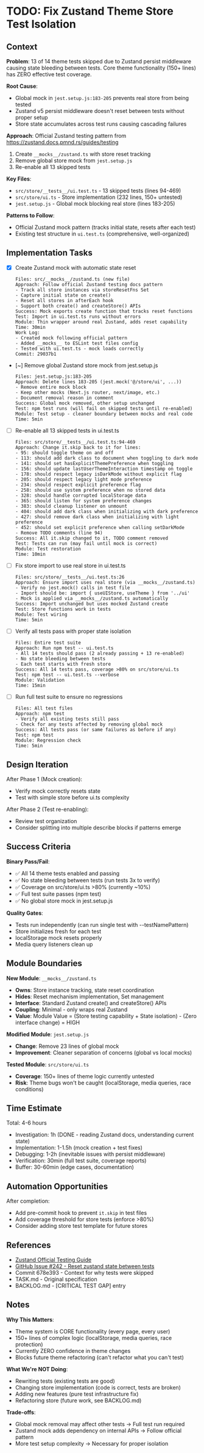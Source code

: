 # TODO: Fix Zustand Theme Store Test Isolation

## Context

**Problem**: 13 of 14 theme tests skipped due to Zustand persist middleware causing state bleeding between tests. Core theme functionality (150+ lines) has ZERO effective test coverage.

**Root Cause**:

- Global mock in `jest.setup.js:183-205` prevents real store from being tested
- Zustand v5 persist middleware doesn't reset between tests without proper setup
- Store state accumulates across test runs causing cascading failures

**Approach**: Official Zustand testing pattern from https://zustand.docs.pmnd.rs/guides/testing

1. Create `__mocks__/zustand.ts` with store reset tracking
2. Remove global store mock from `jest.setup.js`
3. Re-enable all 13 skipped tests

**Key Files**:

- `src/store/__tests__/ui.test.ts` - 13 skipped tests (lines 94-469)
- `src/store/ui.ts` - Store implementation (232 lines, 150+ untested)
- `jest.setup.js` - Global mock blocking real store (lines 183-205)

**Patterns to Follow**:

- Official Zustand mock pattern (tracks initial state, resets after each test)
- Existing test structure in `ui.test.ts` (comprehensive, well-organized)

## Implementation Tasks

- [x] Create Zustand mock with automatic state reset

  ```
  Files: src/__mocks__/zustand.ts (new file)
  Approach: Follow official Zustand testing docs pattern
  - Track all store instances via storeResetFns Set
  - Capture initial state on create()
  - Reset all stores in afterEach hook
  - Support both create() and createStore() APIs
  Success: Mock exports create function that tracks reset functions
  Test: Import in ui.test.ts runs without errors
  Module: Thin wrapper around real Zustand, adds reset capability
  Time: 30min
  Work Log:
  - Created mock following official pattern
  - Added __mocks__ to ESLint test files config
  - Tested with ui.test.ts - mock loads correctly
  Commit: 29037b1
  ```

- [~] Remove global Zustand store mock from jest.setup.js

  ```
  Files: jest.setup.js:183-205
  Approach: Delete lines 183-205 (jest.mock('@/store/ui', ...))
  - Remove entire mock block
  - Keep other mocks (Next.js router, next/image, etc.)
  - Document removal reason in comment
  Success: Global mock removed, other setup unchanged
  Test: npm test runs (will fail on skipped tests until re-enabled)
  Module: Test setup - cleaner boundary between mocks and real code
  Time: 5min
  ```

- [ ] Re-enable all 13 skipped tests in ui.test.ts

  ```
  Files: src/store/__tests__/ui.test.ts:94-469
  Approach: Change it.skip back to it for lines:
  - 95: should toggle theme on and off
  - 113: should add dark class to document when toggling to dark mode
  - 141: should set hasExplicitThemePreference when toggling
  - 156: should update lastUserThemeInteraction timestamp on toggle
  - 178: should respect legacy isDarkMode without explicit flag
  - 205: should respect legacy light mode preference
  - 234: should respect explicit preference flag
  - 258: should use system preference when no stored data
  - 328: should handle corrupted localStorage data
  - 365: should listen for system preference changes
  - 383: should cleanup listener on unmount
  - 404: should add dark class when initializing with dark preference
  - 427: should remove dark class when initializing with light preference
  - 452: should set explicit preference when calling setDarkMode
  - Remove TODO comments (line 94)
  Success: All it.skip changed to it, TODO comment removed
  Test: Tests can run (may fail until mock is correct)
  Module: Test restoration
  Time: 10min
  ```

- [ ] Fix store import to use real store in ui.test.ts

  ```
  Files: src/store/__tests__/ui.test.ts:26
  Approach: Ensure import uses real store (via __mocks__/zustand.ts)
  - Verify no jest.mock() calls in test file
  - Import should be: import { useUIStore, useTheme } from '../ui'
  - Mock is applied via __mocks__/zustand.ts automatically
  Success: Import unchanged but uses mocked Zustand create
  Test: Store functions work in tests
  Module: Test wiring
  Time: 5min
  ```

- [ ] Verify all tests pass with proper state isolation

  ```
  Files: Entire test suite
  Approach: Run npm test -- ui.test.ts
  - All 14 tests should pass (2 already passing + 13 re-enabled)
  - No state bleeding between tests
  - Each test starts with fresh store
  Success: All 14 tests pass, coverage >80% on src/store/ui.ts
  Test: npm test -- ui.test.ts --verbose
  Module: Validation
  Time: 15min
  ```

- [ ] Run full test suite to ensure no regressions
  ```
  Files: All test files
  Approach: npm test
  - Verify all existing tests still pass
  - Check for any tests affected by removing global mock
  Success: All tests pass (or same failures as before if any)
  Test: npm test
  Module: Regression check
  Time: 5min
  ```

## Design Iteration

After Phase 1 (Mock creation):

- Verify mock correctly resets state
- Test with simple store before ui.ts complexity

After Phase 2 (Test re-enabling):

- Review test organization
- Consider splitting into multiple describe blocks if patterns emerge

## Success Criteria

**Binary Pass/Fail**:

- ✅ All 14 theme tests enabled and passing
- ✅ No state bleeding between tests (run tests 3x to verify)
- ✅ Coverage on src/store/ui.ts >80% (currently ~10%)
- ✅ Full test suite passes (npm test)
- ✅ No global store mock in jest.setup.js

**Quality Gates**:

- Tests run independently (can run single test with --testNamePattern)
- Store initializes fresh for each test
- localStorage mock resets properly
- Media query listeners clean up

## Module Boundaries

**New Module**: `__mocks__/zustand.ts`

- **Owns**: Store instance tracking, state reset coordination
- **Hides**: Reset mechanism implementation, Set management
- **Interface**: Standard Zustand create() and createStore() APIs
- **Coupling**: Minimal - only wraps real Zustand
- **Value**: Module Value = (Store testing capability + State isolation) - (Zero interface change) = HIGH

**Modified Module**: `jest.setup.js`

- **Change**: Remove 23 lines of global mock
- **Improvement**: Cleaner separation of concerns (global vs local mocks)

**Tested Module**: `src/store/ui.ts`

- **Coverage**: 150+ lines of theme logic currently untested
- **Risk**: Theme bugs won't be caught (localStorage, media queries, race conditions)

## Time Estimate

Total: 4-6 hours

- Investigation: 1h (DONE - reading Zustand docs, understanding current state)
- Implementation: 1-1.5h (mock creation + test fixes)
- Debugging: 1-2h (inevitable issues with persist middleware)
- Verification: 30min (full test suite, coverage reports)
- Buffer: 30-60min (edge cases, documentation)

## Automation Opportunities

After completion:

- Add pre-commit hook to prevent `it.skip` in test files
- Add coverage threshold for store tests (enforce >80%)
- Consider adding store test template for future stores

## References

- [Zustand Official Testing Guide](https://zustand.docs.pmnd.rs/guides/testing)
- [GitHub Issue #242 - Reset zustand state between tests](https://github.com/pmndrs/zustand/issues/242)
- Commit 678e393 - Context for why tests were skipped
- TASK.md - Original specification
- BACKLOG.md - [CRITICAL TEST GAP] entry

## Notes

**Why This Matters**:

- Theme system is CORE functionality (every page, every user)
- 150+ lines of complex logic (localStorage, media queries, race protection)
- Currently ZERO confidence in theme changes
- Blocks future theme refactoring (can't refactor what you can't test)

**What We're NOT Doing**:

- Rewriting tests (existing tests are good)
- Changing store implementation (code is correct, tests are broken)
- Adding new features (pure test infrastructure fix)
- Refactoring store (future work, see BACKLOG.md)

**Trade-offs**:

- Global mock removal may affect other tests → Full test run required
- Zustand mock adds dependency on internal APIs → Follow official pattern
- More test setup complexity → Necessary for proper isolation
